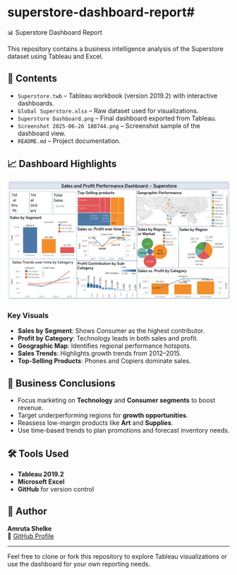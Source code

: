 # superstore-dashboard-report# 
📊 Superstore Dashboard Report

This repository contains a business intelligence analysis of the Superstore dataset using Tableau and Excel.

## 📂 Contents

- `Superstore.twb` – Tableau workbook (version 2019.2) with interactive dashboards.
- `Global Superstore.xlsx` – Raw dataset used for visualizations.
- `Superstore Dashboard.png` – Final dashboard exported from Tableau.
- `Screenshot 2025-06-26 180744.png` – Screenshot sample of the dashboard view.
- `README.md` – Project documentation.

## 📈 Dashboard Highlights

![Dashboard Preview](Superstore%20Dashboard.png)

### Key Visuals
- **Sales by Segment**: Shows Consumer as the highest contributor.
- **Profit by Category**: Technology leads in both sales and profit.
- **Geographic Map**: Identifies regional performance hotspots.
- **Sales Trends**: Highlights growth trends from 2012–2015.
- **Top-Selling Products**: Phones and Copiers dominate sales.

## 🧠 Business Conclusions

- Focus marketing on **Technology** and **Consumer segments** to boost revenue.
- Target underperforming regions for **growth opportunities**.
- Reassess low-margin products like **Art** and **Supplies**.
- Use time-based trends to plan promotions and forecast inventory needs.

## 🛠 Tools Used

- **Tableau 2019.2**
- **Microsoft Excel**
- **GitHub** for version control

## 📌 Author

**Amruta Shelke**  
🔗 [GitHub Profile](https://github.com/amrutashelke-art)

---

Feel free to clone or fork this repository to explore Tableau visualizations or use the dashboard for your own reporting needs.
